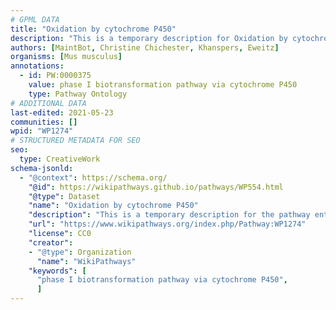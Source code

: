 ```yaml
---
# GPML DATA
title: "Oxidation by cytochrome P450"
description: "This is a temporary description for Oxidation by cytochrome P450"
authors: [MaintBot, Christine Chichester, Khanspers, Eweitz]
organisms: [Mus musculus]
annotations:
  - id: PW:0000375
    value: phase I biotransformation pathway via cytochrome P450
    type: Pathway Ontology
# ADDITIONAL DATA
last-edited: 2021-05-23
communities: []
wpid: "WP1274"
# STRUCTURED METADATA FOR SEO
seo:
  type: CreativeWork
schema-jsonld:
  - "@context": https://schema.org/
    "@id": https://wikipathways.github.io/pathways/WP554.html
    "@type": Dataset
    "name": "Oxidation by cytochrome P450"
    "description": "This is a temporary description for the pathway entitled: Oxidation by cytochrome P450"
    "url": "https://www.wikipathways.org/index.php/Pathway:WP1274"
    "license": CC0
    "creator":
    - "@type": Organization
      "name": "WikiPathways"
    "keywords": [
      "phase I biotransformation pathway via cytochrome P450",
      ]
---
```

